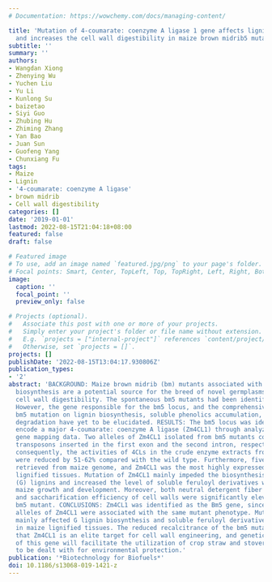 ```yaml
---
# Documentation: https://wowchemy.com/docs/managing-content/

title: 'Mutation of 4-coumarate: coenzyme A ligase 1 gene affects lignin biosynthesis
  and increases the cell wall digestibility in maize brown midrib5 mutants'
subtitle: ''
summary: ''
authors:
- Wangdan Xiong
- Zhenying Wu
- Yuchen Liu
- Yu Li
- Kunlong Su
- baizetao
- Siyi Guo
- Zhubing Hu
- Zhiming Zhang
- Yan Bao
- Juan Sun
- Guofeng Yang
- Chunxiang Fu
tags:
- Maize
- Lignin
- '4-coumarate: coenzyme A ligase'
- brown midrib
- Cell wall digestibility
categories: []
date: '2019-01-01'
lastmod: 2022-08-15T21:04:18+08:00
featured: false
draft: false

# Featured image
# To use, add an image named `featured.jpg/png` to your page's folder.
# Focal points: Smart, Center, TopLeft, Top, TopRight, Left, Right, BottomLeft, Bottom, BottomRight.
image:
  caption: ''
  focal_point: ''
  preview_only: false

# Projects (optional).
#   Associate this post with one or more of your projects.
#   Simply enter your project's folder or file name without extension.
#   E.g. `projects = ["internal-project"]` references `content/project/deep-learning/index.md`.
#   Otherwise, set `projects = []`.
projects: []
publishDate: '2022-08-15T13:04:17.930806Z'
publication_types:
- '2'
abstract: 'BACKGROUND: Maize brown midrib (bm) mutants associated with impaired lignin
  biosynthesis are a potential source for the breed of novel germplasms with improved
  cell wall digestibility. The spontaneous bm5 mutants had been identified since 2008.
  However, the gene responsible for the bm5 locus, and the comprehensive effects of
  bm5 mutation on lignin biosynthesis, soluble phenolics accumulation, and cell wall
  degradation have yet to be elucidated. RESULTS: The bm5 locus was identified to
  encode a major 4-coumarate: coenzyme A ligase (Zm4CL1) through analyzing MutMap-assisted
  gene mapping data. Two alleles of Zm4CL1 isolated from bm5 mutants contained two
  transposons inserted in the first exon and the second intron, respectively, and
  consequently, the activities of 4CLs in the crude enzyme extracts from bm5 midribs
  were reduced by 51-62% compared with the wild type. Furthermore, five 4CLs were
  retrieved from maize genome, and Zm4CL1 was the most highly expressed one in the
  lignified tissues. Mutation of Zm4CL1 mainly impeded the biosynthesis of guaiacyl
  (G) lignins and increased the level of soluble feruloyl derivatives without impacting
  maize growth and development. Moreover, both neutral detergent fiber digestibility
  and saccharification efficiency of cell walls were significantly elevated in the
  bm5 mutant. CONCLUSIONS: Zm4CL1 was identified as the Bm5 gene, since two independent
  alleles of Zm4CL1 were associated with the same mutant phenotype. Mutation of Zm4CL1
  mainly affected G lignin biosynthesis and soluble feruloyl derivatives accumulation
  in maize lignified tissues. The reduced recalcitrance of the bm5 mutant suggests
  that Zm4CL1 is an elite target for cell wall engineering, and genetic manipulation
  of this gene will facilitate the utilization of crop straw and stover that have
  to be dealt with for environmental protection.'
publication: '*Biotechnology for Biofuels*'
doi: 10.1186/s13068-019-1421-z
---
```

